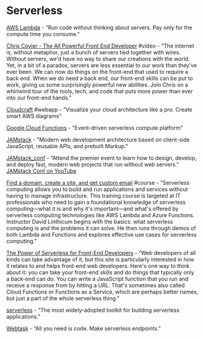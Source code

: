 # Serverless

[AWS Lambda](https://aws.amazon.com/lambda/) - "Run code without thinking about servers. Pay only for the compute time you consume."

[Chris Coyier - The All Powerful Front End Developer](https://www.youtube.com/watch?v=grSxHfGoaeg) \#video - “The internet is, without metaphor, just a bunch of servers tied together with wires. Without servers, we'd have no way to share our creations with the world. Yet, in a bit of a paradox, servers are less essential to our work than they've ever been. We can now do things on the front-end that used to require a back end. When we do need a back end, our front-end skills can be put to work, giving us some surprisingly powerful new abilities. Join Chris on a whirlwind tour of the tools, tech, and code that puts more power than ever into our front-end hands.”

[Cloudcraft](https://cloudcraft.co/) \#webapp - "Visualize your cloud architecture like a pro. Create smart AWS diagrams"

[Google Cloud Functions](https://cloud.google.com/functions/) - "Event-driven serverless compute platform"

[JAMstack](https://jamstack.org/) - "Modern web development architecture based on client-side JavaScript, reusable APIs, and prebuilt Markup."

[JAMstack\_conf](https://jamstackconf.com/) - “Attend the premier event to learn how to design, develop, and deploy fast, modern web projects that run without web servers.” [JAMstack Conf on YouTube](https://www.youtube.com/channel/UC8bRyfU7ycLXnEBfvdorpUg)

[Find a domain, create a site, and get custom email](https://www.lynda.com/course-tutorials/Learning-Cloud-Computing-Serverless-Computing/728399-2.html) \#course - "Serverless computing allows you to build and run applications and services without having to manage infrastructure. This training course is targeted at IT professionals who need to gain a foundational knowledge of serverless computing—what it is and why it's important—and what's offered by serverless computing technologies like AWS Lambda and Azure Functions. Instructor David Linthicum begins with the basics: what serverless computing is and the problems it can solve. He then runs through demos of both Lambda and Functions and explores effective use cases for serverless computing."

[The Power of Serverless for Front-End Developers](https://thepowerofserverless.info/) - “Web developers of all kinds can take advantage of it, but this site is particularly interested in how it relates to and helps front-end web developers. Here's one way to think about it: you can take your front-end skills and do things that typically only a back-end can do. You can write a JavaScript function that you run and receive a response from by hitting a URL. That's sometimes also called Cloud Functions or Functions as a Service, which are perhaps better names, but just a part of the whole serverless thing.”

[serverless](https://serverless.com/) - "The most widely-adopted toolkit for building serverless applications."

[Webtask](https://webtask.io/) - “All you need is code. Make serverless endpoints.”

